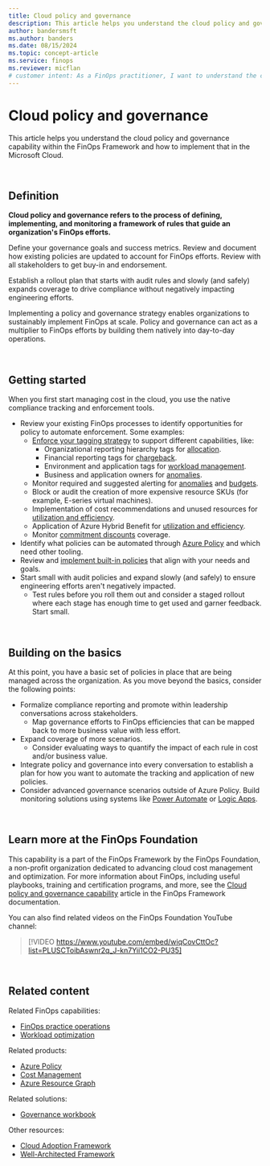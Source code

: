 ```yaml
---
title: Cloud policy and governance
description: This article helps you understand the cloud policy and governance capability within the FinOps Framework and how to implement that in the Microsoft Cloud.
author: bandersmsft
ms.author: banders
ms.date: 08/15/2024
ms.topic: concept-article
ms.service: finops
ms.reviewer: micflan
# customer intent: As a FinOps practitioner, I want to understand the cloud policy and governance capability so that I can implement it in the Microsoft Cloud.
---
```


<!-- markdownlint-disable-next-line MD025 -->
# Cloud policy and governance

This article helps you understand the cloud policy and governance capability within the FinOps Framework and how to implement that in the Microsoft Cloud.

<br>

## Definition

**Cloud policy and governance refers to the process of defining, implementing, and monitoring a framework of rules that guide an organization's FinOps efforts.**

Define your governance goals and success metrics. Review and document how existing policies are updated to account for FinOps efforts. Review with all stakeholders to get buy-in and endorsement.

Establish a rollout plan that starts with audit rules and slowly (and safely) expands coverage to drive compliance without negatively impacting engineering efforts.

Implementing a policy and governance strategy enables organizations to sustainably implement FinOps at scale. Policy and governance can act as a multiplier to FinOps efforts by building them natively into day-to-day operations.

<br>

## Getting started

When you first start managing cost in the cloud, you use the native compliance tracking and enforcement tools.

- Review your existing FinOps processes to identify opportunities for policy to automate enforcement. Some examples:
  - [Enforce your tagging strategy](/azure/governance/policy/tutorials/govern-tags) to support different capabilities, like:
    - Organizational reporting hierarchy tags for [allocation](../understand/allocation.md).
    - Financial reporting tags for [chargeback](./invoicing-chargeback.md).
    - Environment and application tags for [workload management](../optimize/workloads.md).
    - Business and application owners for [anomalies](../understand/anomalies.md).
  - Monitor required and suggested alerting for [anomalies](../understand/anomalies.md) and [budgets](../quantify/budgeting.md).
  - Block or audit the creation of more expensive resource SKUs (for example, E-series virtual machines).
  - Implementation of cost recommendations and unused resources for [utilization and efficiency](../optimize/workloads.md).
  - Application of Azure Hybrid Benefit for [utilization and efficiency](../optimize/workloads.md).
  - Monitor [commitment discounts](../optimize/rates.md) coverage.
- Identify what policies can be automated through [Azure Policy](/azure/governance/policy/overview) and which need other tooling.
- Review and [implement built-in policies](/azure/governance/policy/assign-policy-portal) that align with your needs and goals.
- Start small with audit policies and expand slowly (and safely) to ensure engineering efforts aren't negatively impacted.
  - Test rules before you roll them out and consider a staged rollout where each stage has enough time to get used and garner feedback. Start small.

<br>

## Building on the basics

At this point, you have a basic set of policies in place that are being managed across the organization. As you move beyond the basics, consider the following points:

- Formalize compliance reporting and promote within leadership conversations across stakeholders.
  - Map governance efforts to FinOps efficiencies that can be mapped back to more business value with less effort.
- Expand coverage of more scenarios.
  - Consider evaluating ways to quantify the impact of each rule in cost and/or business value.
- Integrate policy and governance into every conversation to establish a plan for how you want to automate the tracking and application of new policies.
- Consider advanced governance scenarios outside of Azure Policy. Build monitoring solutions using systems like [Power Automate](/power-automate/getting-started) or [Logic Apps](/azure/logic-apps/logic-apps-overview).

<br>

## Learn more at the FinOps Foundation

This capability is a part of the FinOps Framework by the FinOps Foundation, a non-profit organization dedicated to advancing cloud cost management and optimization. For more information about FinOps, including useful playbooks, training and certification programs, and more, see the [Cloud policy and governance capability](https://www.finops.org/framework/capabilities/policy-governance/) article in the FinOps Framework documentation.

You can also find related videos on the FinOps Foundation YouTube channel:

> [!VIDEO https://www.youtube.com/embed/wiqCovCttOc?list=PLUSCToibAswnr2q_J-kn7Yii1CO2-PU35]

<br>

## Related content

Related FinOps capabilities:

- [FinOps practice operations](./operations.md)
- [Workload optimization](../optimize/workloads.md)

Related products:

- [Azure Policy](/azure/governance/policy/)
- [Cost Management](/azure/cost-management-billing/costs/)
- [Azure Resource Graph](/azure/governance/resource-graph/)

Related solutions:

- [Governance workbook](https://microsoft.github.io/finops-toolkit/workbooks/governance)

Other resources:

- [Cloud Adoption Framework](/azure/cloud-adoption-framework/)
- [Well-Architected Framework](/azure/well-architected/)

<br>
